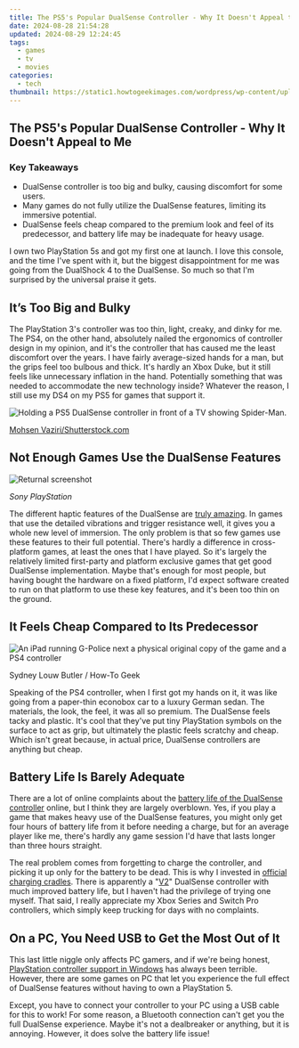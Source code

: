 ```yaml
---
title: The PS5's Popular DualSense Controller - Why It Doesn't Appeal to Me
date: 2024-08-28 21:54:28
updated: 2024-08-29 12:24:45
tags:
  - games
  - tv
  - movies
categories:
  - tech
thumbnail: https://static1.howtogeekimages.com/wordpress/wp-content/uploads/2024/07/collage-of-a-ps5-controller-with-some-disapproval-icons-around-it.jpg
---
```


## The PS5's Popular DualSense Controller - Why It Doesn't Appeal to Me

### Key Takeaways

* DualSense controller is too big and bulky, causing discomfort for some users.
* Many games do not fully utilize the DualSense features, limiting its immersive potential.
* DualSense feels cheap compared to the premium look and feel of its predecessor, and battery life may be inadequate for heavy usage.

 I own two PlayStation 5s and got my first one at launch. I love this console, and the time I've spent with it, but the biggest disappointment for me was going from the DualShock 4 to the DualSense. So much so that I'm surprised by the universal praise it gets.

##  It’s Too Big and Bulky

 The PlayStation 3's controller was too thin, light, creaky, and dinky for me. The PS4, on the other hand, absolutely nailed the ergonomics of controller design in my opinion, and it's the controller that has caused me the least discomfort over the years. I have fairly average-sized hands for a man, but the grips feel too bulbous and thick. It's hardly an Xbox Duke, but it still feels like unnecessary inflation in the hand. Potentially something that was needed to accommodate the new technology inside? Whatever the reason, I still use my DS4 on my PS5 for games that support it.

![Holding a PS5 DualSense controller in front of a TV showing Spider-Man.](https://static1.howtogeekimages.com/wordpress/wp-content/uploads/2023/12/holding-a-ps5-dualsense-controller-in-front-of-a-tv-showing-spider-man.jpg) 

[Mohsen Vaziri/Shutterstock.com](https://www.shutterstock.com/image-photo/toronto-canada-november-24-2020-person-1860839008)

##  Not Enough Games Use the DualSense Features

![Returnal screenshot](https://static1.howtogeekimages.com/wordpress/wp-content/uploads/2022/12/Untitled-2.jpg) 

_Sony PlayStation_

 The different haptic features of the DualSense are [truly amazing](https://unlock-android.techidaily.com/full-guide-to-unlock-your-google-pixel-8-by-drfone-android/). In games that use the detailed vibrations and trigger resistance well, it gives you a whole new level of immersion. The only problem is that so few games use these features to their full potential. There's hardly a difference in cross-platform games, at least the ones that I have played. So it's largely the relatively limited first-party and platform exclusive games that get good DualSense implementation. Maybe that's enough for most people, but having bought the hardware on a fixed platform, I'd expect software created to run on that platform to use these key features, and it's been too thin on the ground.

##  It Feels Cheap Compared to Its Predecessor

![An iPad running G-Police next a  physical original copy of the game and a PS4 controller](https://static1.howtogeekimages.com/wordpress/wp-content/uploads/2024/05/an-ipad-running-g-police-next-a-physical-original-copy-of-the-game-and-a-ps4-controller.jpeg) 

Sydney Louw Butler / How-To Geek

 Speaking of the PS4 controller, when I first got my hands on it, it was like going from a paper-thin econobox car to a luxury German sedan. The materials, the look, the feel, it was all so premium. The DualSense feels tacky and plastic. It's cool that they've put tiny PlayStation symbols on the surface to act as grip, but ultimately the plastic feels scratchy and cheap. Which isn't great because, in actual price, DualSense controllers are anything but cheap.

##  Battery Life Is Barely Adequate

 There are a lot of online complaints about the [battery life of the DualSense controller](https://mondly-stories.techidaily.com/shortcuts-to-fluent-urdu/) online, but I think they are largely overblown. Yes, if you play a game that makes heavy use of the DualSense features, you might only get four hours of battery life from it before needing a charge, but for an average player like me, there's hardly any game session I'd have that lasts longer than three hours straight.

 The real problem comes from forgetting to charge the controller, and picking it up only for the battery to be dead. This is why I invested in [official charging cradles](https://www.amazon.com/DualSense-Charging-Station-PlayStation-5/dp/B08FC6Y4VG/?tag=hotoge-20&ascsubtag=UUhtgUeUpU2004102&asc%5Frefurl=https%3A%2F%2Fwww.howtogeek.com%2Feveryone-loves-the-ps5s-dualsense-controller-except-me%2F&asc%5Fcampaign=Evergreen). There is apparently a "[V2](https://za.ign.com/dualsense-edge/188519/news/ps5-v2-dualsense-with-exceptional-12-hour-battery-life-spotted-online)" DualSense controller with much improved battery life, but I haven't had the privilege of trying one myself. That said, I really appreciate my Xbox Series and Switch Pro controllers, which simply keep trucking for days with no complaints.

##  On a PC, You Need USB to Get the Most Out of It

 This last little niggle only affects PC gamers, and if we're being honest, [PlayStation controller support in Windows](https://screen-capture.techidaily.com/in-2024-efficient-techniques-to-preserve-webcam-dialogues/) has always been terrible. However, there are some games on PC that let you experience the full effect of DualSense features without having to own a PlayStation 5.

 Except, you have to connect your controller to your PC using a USB cable for this to work! For some reason, a Bluetooth connection can't get you the full DualSense experience. Maybe it's not a dealbreaker or anything, but it is annoying. However, it does solve the battery life issue!

<ins class="adsbygoogle"
     style="display:block"
     data-ad-format="autorelaxed"
     data-ad-client="ca-pub-7571918770474297"
     data-ad-slot="1223367746"></ins>



<ins class="adsbygoogle"
     style="display:block"
     data-ad-client="ca-pub-7571918770474297"
     data-ad-slot="8358498916"
     data-ad-format="auto"
     data-full-width-responsive="true"></ins>
